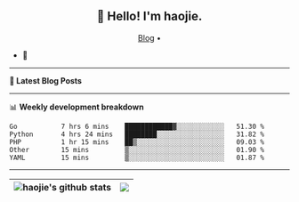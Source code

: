 <h2 align="center">👋 Hello! I'm haojie.</h2>
<p align="center">
  <a href="https://aoyouer.com">Blog</a> •
</p>


- 🔭 


-------

**📝 Latest Blog Posts**


-------

📊 **Weekly development breakdown**
<!--START_SECTION:waka-->

```text
Go           7 hrs 6 mins    ████████████▓░░░░░░░░░░░░   51.30 %
Python       4 hrs 24 mins   ████████░░░░░░░░░░░░░░░░░   31.82 %
PHP          1 hr 15 mins    ██▒░░░░░░░░░░░░░░░░░░░░░░   09.03 %
Other        15 mins         ▒░░░░░░░░░░░░░░░░░░░░░░░░   01.90 %
YAML         15 mins         ▒░░░░░░░░░░░░░░░░░░░░░░░░   01.87 %
```

<!--END_SECTION:waka-->

-------



| <img align="center" src="https://github-readme-stats.vercel.app/api?username=haojie06&show_icons=true&theme=graywhite&show_icons=true&count_private=true&include_all_commits=true&hide_border=true" alt="haojie's github stats" /> | <img align="center" src="https://github-readme-stats.vercel.app/api/top-langs/?username=haojie06&layout=compact&theme=graywhite&hide_border=true&hide=css,html" /> |
| ------------- | ------------- |


